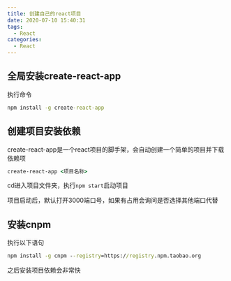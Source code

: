 ```yaml
---
title: 创建自己的react项目
date: 2020-07-10 15:40:31
tags: 
  - React
categories:
  - React
---
```


## 全局安装create-react-app

执行命令

```cmd
npm install -g create-react-app
```

## 创建项目安装依赖

create-react-app是一个react项目的脚手架，会自动创建一个简单的项目并下载依赖项

```cmd
create-react-app <项目名称>
```

cd进入项目文件夹，执行``npm start``启动项目

项目启动后，默认打开3000端口号，如果有占用会询问是否选择其他端口代替

## 安装cnpm

执行以下语句

```cmd
npm install -g cnpm --registry=https://registry.npm.taobao.org
```

之后安装项目依赖会非常快
